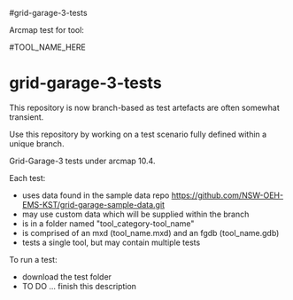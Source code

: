 #grid-garage-3-tests

Arcmap test for tool:

#TOOL_NAME_HERE

# grid-garage-3-tests

This repository is now branch-based as test artefacts are often somewhat transient.

Use this repository by working on a test scenario fully defined within a unique branch.

Grid-Garage-3 tests under arcmap 10.4.

Each test:
- uses data found in the sample data repo https://github.com/NSW-OEH-EMS-KST/grid-garage-sample-data.git
- may use custom data which will be supplied within the branch
- is in a folder named "tool_category-tool_name"
- is comprised of an mxd (tool_name.mxd) and an fgdb (tool_name.gdb)
- tests a single tool, but may contain multiple tests

To run a test:
- download the test folder
- TO DO ... finish this description

